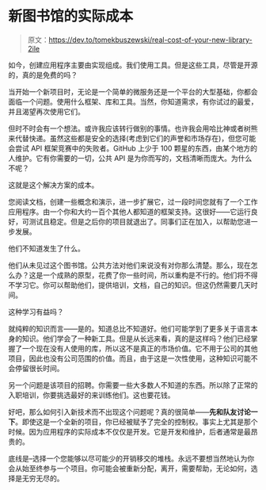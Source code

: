 # 新图书馆的实际成本

> 原文：<https://dev.to/tomekbuszewski/real-cost-of-your-new-library-2ile>

如今，创建应用程序主要由实现组成。我们使用工具。但是这些工具，尽管是开源的，真的是免费的吗？

当开始一个新项目时，无论是一个简单的微服务还是一个平台的大型基础，你都会面临一个问题。使用什么框架、库和工具。当然，你知道需求，有你试过的最爱，并且渴望再次使用它们。

但时不时会有一个想法。或许我应该转行做别的事情。也许我会用哈比神或者树熊来代替快递。虽然这些都是安全的选择(考虑到它们的声誉和市场存在)，但您可能会尝试 API 框架竞赛中的失败者。GitHub 上少于 100 颗星的东西，由某个地方的人维护。它有你需要的一切，公共 API 是为你而写的，文档清晰而庞大。为什么不呢？

这就是这个解决方案的成本。

您阅读文档，创建一些概念和演示，进一步扩展它，过一段时间您就有了一个工作应用程序。由一个你和大约一百个其他人都知道的框架支持。这很好——它运行良好，可测试且稳定。但是之后你的项目就退出了。同事们正在加入，以帮助您进一步发展。

他们不知道发生了什么。

他们从未见过这个图书馆。公共方法对他们来说没有对你那么清楚。那么，现在怎么办？这是一个成熟的原型，花费了你一些时间，所以重构是不行的。他们将不得不学习它。你可以帮助他们，提供培训，文档，自己的知识。但这仍然需要几天时间。

这种学习有益吗？

就纯粹的知识而言——是的。知道总比不知道好。他们可能学到了更多关于语言本身的知识。他们学会了一种新工具。但是从长远来看，真的是这样吗？他们已经掌握了一个现在没有人使用的库，所以这不是真正的市场价值。它不用于公司的其他项目，因此也没有公司范围的价值。而且，由于这是一次性使用，这种知识可能不会停留很长时间。

另一个问题是该项目的招聘。你需要一些大多数人不知道的东西。所以除了正常的入职培训，你要挑选最好的来训练他们。这也要花钱。

好吧，那么如何引入新技术而不出现这个问题呢？真的很简单——**先和队友讨论一下**。即使这是一个全新的项目，你已经被赋予了完全的控制权。事实上尤其是那个时候。因为应用程序的实际成本不仅仅是开发。它是开发和维护，后者通常是最昂贵的。

底线是–选择一个您能够以尽可能少的开销移交的堆栈。永远不要想当然地认为你会从始至终参与一个项目。你可能会被重新分配，离开，需要帮助，无论如何，选择是无穷无尽的。